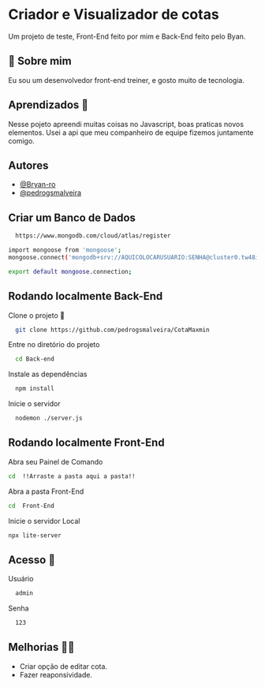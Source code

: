 # Criador e Visualizador de cotas 

Um projeto de teste, Front-End feito por mim e Back-End feito pelo Byan.

## 🚀 Sobre mim
Eu sou um desenvolvedor front-end treiner, e gosto muito de tecnologia.


## Aprendizados 📖

Nesse pojeto apreendi muitas coisas no Javascript, boas praticas novos elementos. Usei a api que meu companheiro de equipe fizemos juntamente comigo.

## Autores

- [@Bryan-ro](https://www.github.com/Bryan-ro)
- [@pedrogsmalveira](https://www.github.com/pedrogsmalveira)

## Criar um Banco de Dados

```bash
  https://www.mongodb.com/cloud/atlas/register
``` 
```bash
import mongoose from 'mongoose';
mongoose.connect('mongodb+srv://AQUICOLOCARUSUARIO:SENHA@cluster0.tw48ipa.mongodb.net/NOMEDOBD');

export default mongoose.connection;
``` 

## Rodando localmente Back-End

Clone o projeto 📲

```bash
  git clone https://github.com/pedrogsmalveira/CotaMaxmin
```

Entre no diretório do projeto

```bash
  cd Back-end
```

Instale as dependências

```bash
  npm install
```

Inicie o servidor

```bash
  nodemon ./server.js
```


## Rodando localmente Front-End

Abra seu Painel de Comando 

```bash
cd  !!Arraste a pasta aqui a pasta!!
```

Abra a pasta Front-End

```bash
cd  Front-End
```

Inicie o servidor Local

```bash
npx lite-server
```

## Acesso 🔐

Usuário

```bash
  admin
```

Senha

```bash
  123
```

## Melhorias 🐱‍🏍
- Criar opção de editar cota.
- Fazer reaponsividade.